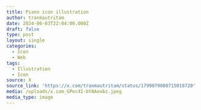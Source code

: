 ```yaml
---
title: Piano icon illustration
author: tranmautritam
date: 2024-06-03T22:04:00.000Z
draft: false
type: post
layout: single
categories:
  - Icon
  - Web
tags:
  - Illustration
  - Icon
source: X
source_link: 'https://x.com/tranmautritam/status/1799079080715018720'
media: /uploads/x.com_GPec4I-bYAAexbz.jpeg
media_type: image
---
```


